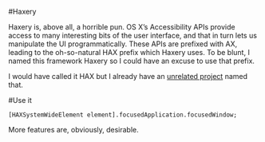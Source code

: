 #Haxery

Haxery is, above all, a horrible pun. OS X’s Accessibility APIs provide access to many interesting bits of the user interface, and that in turn lets us manipulate the UI programmatically. These APIs are prefixed with AX, leading to the oh-so-natural HAX prefix which Haxery uses. To be blunt, I named this framework Haxery so I could have an excuse to use that prefix.

I would have called it HAX but I already have an [unrelated project](http://github.com/robrix/hax) named that.

#Use it

	[HAXSystemWideElement element].focusedApplication.focusedWindow;

More features are, obviously, desirable.
